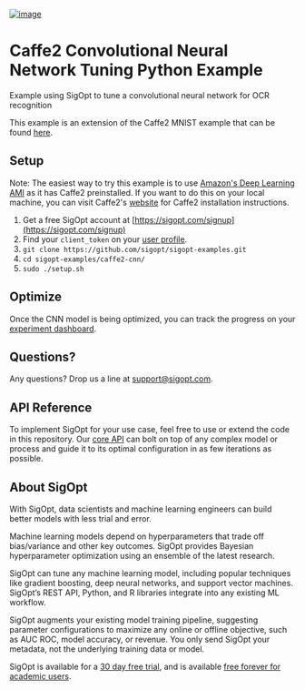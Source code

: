 [![image](https://sigopt.com/static/img/SigOpt_logo_horiz.png?raw=true)](https://sigopt.com)

# Caffe2 Convolutional Neural Network Tuning Python Example

Example using SigOpt to tune a convolutional neural network for OCR recognition

This example is an extension of the Caffe2 MNIST example that can be found [here](https://caffe2.ai/docs/tutorial-MNIST.html).

## Setup

Note: The easiest way to try this example is to use [Amazon's Deep Learning AMI](https://aws.amazon.com/marketplace/pp/B01M0AXXQB) as it has Caffe2 preinstalled. If you want to do this on your local machine, you can visit Caffe2's [website](https://caffe2.ai/) for Caffe2 installation instructions.

1. Get a free SigOpt account at [https://sigopt.com/signup](https://sigopt.com/signup)
2. Find your `client_token` on your [user profile](https://sigopt.com/user/profile).
3. `git clone https://github.com/sigopt/sigopt-examples.git`
4. `cd sigopt-examples/caffe2-cnn/`
5. `sudo ./setup.sh`

## Optimize

Once the CNN model is being optimized, you can track the progress on your [experiment dashboard](https://sigopt.com/experiments).

## Questions?
Any questions? Drop us a line at [support@sigopt.com](mailto:support@sigopt.com).

## API Reference
To implement SigOpt for your use case, feel free to use or extend the code in this repository. Our [core API](https://sigopt.com/docs) can bolt on top of any complex model or process and guide it to its optimal configuration in as few iterations as possible.

## About SigOpt

With SigOpt, data scientists and machine learning engineers can build better models with less trial and error.

Machine learning models depend on hyperparameters that trade off bias/variance and other key outcomes. SigOpt provides Bayesian hyperparameter optimization using an ensemble of the latest research.

SigOpt can tune any machine learning model, including popular techniques like gradient boosting, deep neural networks, and support vector machines. SigOpt’s REST API, Python, and R libraries integrate into any existing ML workflow.

SigOpt augments your existing model training pipeline, suggesting parameter configurations to maximize any online or offline objective, such as AUC ROC, model accuracy, or revenue. You only send SigOpt your metadata, not the underlying training data or model.

SigOpt is available for a [30 day free trial](https://sigopt.com/signup), and is available [free forever for academic users](https://sigopt.com/edu).
